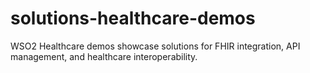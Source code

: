 # solutions-healthcare-demos
WSO2 Healthcare demos showcase solutions for FHIR integration, API management, and healthcare interoperability.

